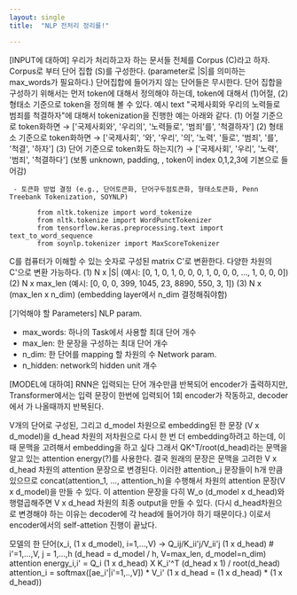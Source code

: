 ```yaml
---
layout: single
title:  "NLP 전처리 정리를!"

---
```

[INPUT에 대하여]
우리가 처리하고자 하는 문서들 전체를 Corpus (C)라고 하자.
Corpus로 부터 단어 집합 (S)를 구성한다. (parameter로 |S|를 의미하는 max_words가 필요하다.) 단어집합에 들어가지 않는 단어들은 무시한다.
단어 집합을 구성하기 위해서는 먼저 token에 대해서 정의해야 하는데, token에 대해서 (1)어절, (2)형태소 기준으로 token을 정의해 볼 수 있다.
예시 text "국제사회와 우리의 노력들로 범죄를 척결하자"에 대해서 tokenization을 진행한 예는 아래와 같다.
  (1) 어절 기준으로 token화하면  → ['국제사회와', '우리의', '노력들로', '범죄'를', '척결하자']
  (2) 형태소 기준으로 token화하면 → ['국제사회', '와', '우리', '의', '노력', '들로', '범죄', '를', '척결', '하자']
  (3) 단어 기준으로 token화도 하는지(?) → ['국제사회', '우리', '노력', '범죄', '척결하다']
(보통 unknown, padding, <sos>, <eos> token이 index 0,1,2,3에 기본으로 들어감)


     - 토큰화 방법 결정 (e.g., 단어토큰화, 단어구두점토큰화, 형태소토큰화, Penn Treebank Tokenization, SOYNLP)

           from nltk.tokenize import word_tokenize
           from nltk.tokenize import WordPunctTokenizer
           from tensorflow.keras.preprocessing.text import text_to_word_sequence
           from soynlp.tokenizer import MaxScoreTokenizer

C를 컴퓨터가 이해할 수 있는 숫자로 구성된 matrix C'로 변환한다. 다양한 차원의 C'으로 변환 가능하다.
   (1) N x |S|     (예시: [0, 1, 0, 1, 0, 0, 0, 1, 0, 0, 0, …, 1, 0, 0, 0])
   (2) N x max_len    (예시: [0, 0, 0, 399, 1045, 23, 8890, 550, 3, 1])
   (3) N x (max_len x n_dim)      (embedding layer에서 n_dim 결정해줘야함)

[기억해야 할 Parameters]
NLP param.
   - max_words: 하나의 Task에서 사용할 최대 단어 개수
   - max_len: 한 문장을 구성하는 최대 단어 개수
   - n_dim: 한 단어를 mapping 할 차원의 수
Network param.
   - n_hidden: network의 hidden unit 개수 

[MODEL에 대하여]
RNN은 입력되는 단어 개수만큼 반복되어 encoder가 출력하지만, 
Transformer에서는 입력 문장이 한번에 입력되어 1회 encoder가 작동하고, decoder에서 <eos>가 나올때까지 반복된다.

V개의 단어로 구성된, 그리고 d_model 차원으로 embedding된 한 문장 (V x d_model)을 d_head 차원의 저차원으로 다시 한 번 더 embedding하려고 하는데,
이 때 문맥을 고려해서 embedding을 하고 싶다 그래서 QK^T/root(d_head)라는 문맥을 알고 있는 attention energy(?)를 사용한다.
결국 원래의 문장은 문맥을 고려한 V x d_head 차원의 attention 문장으로 변경된다. 
이러한 attention_j 문장들이 h개 만큼 있으므로 concat(attention_1, ..., attention_h)을 수행해서 차원의 attention 문장(V x d_model)을 만들 수 있다.
이 attention 문장을 다히 W_o (d_model x d_head)와 행렬곱해주면 V x d_head 차원의 최종 output을 만들 수 있다. (다시 d_head차원으로 변경해야 하는 이유는 decoder에 각 head에 들어가야 하기 때문이다.)
이로서 encoder에서의 self-attetion 진행이 끝났다.

모델의 한 단어(x_i, (1 x d_model), i=1,...,V) → Q_ij/K_ii'j/V_ii'j (1 x d_head) # i'=1,...,V, j = 1,...,h
(d_head = d_model / h, V=max_len, d_model=n_dim)
attention energy_i,i' = Q_i (1 x d_head) X K_i'^T (d_head x 1) / root(d_head)
attention_i = softmax([ae_i'|i'=1,..,V]) * V_i' (1 x d_head = (1 x d_head) * (1 x d_head))
